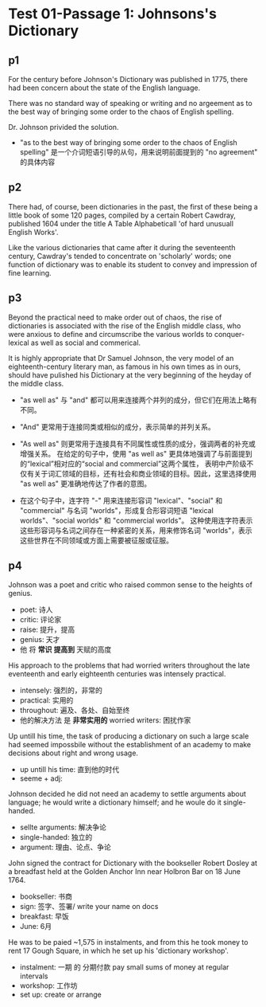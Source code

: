 # Test 01-Passage 1: Johnsons's Dictionary 

## p1
 For the century before Johnson's Dictionary was published in 1775, 
there had been concern about the state of the English language. 

There was no standard way of speaking or writing and no argeement 
as to the best way of bringing some order to the chaos of English spelling. 

Dr. Johnson privided the solution.

- "as to the best way of bringing some order to the chaos of English spelling" 是一个介词短语引导的从句，用来说明前面提到的 "no agreement" 的具体内容

## p2
There had, of course, been dictionaries in the past, 
the first of these being a little book of some 120 pages, 
compiled by a certain Robert Cawdray, 
published 1604 under the title A Table Alphabeticall 'of hard unusuall English Works'.

Like the various dictionaries that came after it during the seventeenth century, 
Cawdray's tended to concentrate on 'scholarly' words; 
one function of dictionary was to enable its student to convey and impression of fine learning.




## p3
Beyond the practical need to make order out of chaos, 
the rise of dictionaries is associated with the rise of the English middle class, 
who were anxious to define and circumscribe the various worlds to conquer-lexical 
as well as social and commerical. 

It is highly appropriate that Dr Samuel Johnson, 
the very model of an eighteenth-century literary man, 
as famous in his own times as in ours, 
should have pulished his Dictionary at the very beginning of the heyday of the middle class.

- "as well as" 与 "and" 都可以用来连接两个并列的成分，但它们在用法上略有不同。

- "And" 更常用于连接同类或相似的成分，表示简单的并列关系。
- "As well as" 则更常用于连接具有不同属性或性质的成分，强调两者的补充或增强关系。
在给定的句子中，使用 "as well as" 更具体地强调了与前面提到的“lexical”相对应的“social and commercial”这两个属性，
表明中产阶级不仅有关于词汇领域的目标，还有社会和商业领域的目标。因此，这里选择使用 "as well as" 更准确地传达了作者的意图。

- 在这个句子中，连字符 "-" 用来连接形容词 "lexical"、"social" 和 "commercial" 与名词 "worlds"，形成复合形容词短语 "lexical worlds"、"social worlds" 和 "commercial worlds"。
这种使用连字符表示这些形容词与名词之间存在一种紧密的关系，用来修饰名词 "worlds"，表示这些世界在不同领域或方面上需要被征服或征服。

## p4 
Johnson was a poet and critic who raised common sense to the heights of genius. 
- poet: 诗人
- critic: 评论家
- raise: 提升，提高
- genius: 天才
- 他 将 **常识** **提高到** 天赋的高度

His approach to the problems that had worried writers throughout the late eventeenth and early eighteenth centuries was intensely practical.
- intensely: 强烈的，非常的
- practical:  实用的
- throughout: 遍及、各处、自始至终
- 他的解决方法 是 **非常实用的**
worried writers: 困扰作家

Up untill his time, the task of producing a dictionary on such a large scale had seemed impossbile without the establishment of an academy to make decisions about right and wrong usage. 
- up untill his time: 直到他的时代
- seeme + adj:

Johnson decided he did not need an academy to settle arguments about language; he would write a dictionary himself; and he woule do it single-handed. 
- sellte arguments: 解决争论
- single-handed: 独立的
- argument: 理由、论点、争论

John signed the contract for Dictionary with the bookseller Robert Dosley at a breadfast held at the Golden Anchor Inn near Holbron Bar on 18 June 1764.
- bookseller: 书商
- sign: 签字、签署/ write your name on docs
- breakfast: 早饭
- June: 6月

 He was to be paied ~1,575 in instalments, and from this he took money to rent 17 Gough Square, in which he set up his 'dictionary workshop'.
- instalment: 一期 的 分期付款 pay small sums of money at regular intervals 
- workshop: 工作坊
- set up: create or arrange





